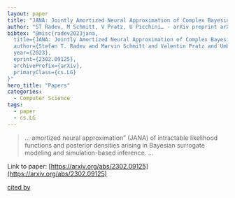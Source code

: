 ```yaml
---
layout: paper
title: "JANA: Jointly Amortized Neural Approximation of Complex Bayesian Models"
author: "ST Radev, M Schmitt, V Pratz, U Picchini… - arXiv preprint arXiv …, 2023 - arxiv.org"
bibtex: "@misc{radev2023jana,
  title={JANA: Jointly Amortized Neural Approximation of Complex Bayesian Models}, 
  author={Stefan T. Radev and Marvin Schmitt and Valentin Pratz and Umberto Picchini and Ullrich Köthe and Paul-Christian Bürkner},
  year={2023},
  eprint={2302.09125},
  archivePrefix={arXiv},
  primaryClass={cs.LG}
}"
hero_title: "Papers"
categories:
  - Computer Science
tags:
  - paper
  - cs.LG
---
```

>… amortized neural approximation” (JANA) of intractable likelihood functions and posterior densities arising in Bayesian surrogate modeling and simulation-based inference. …

Link to paper: [https://arxiv.org/abs/2302.09125](https://arxiv.org/abs/2302.09125)

[cited by](https://scholar.google.com/scholar?cites=9889389963876965867&as_sdt=5,44&sciodt=0,44&hl=en&num=20)

